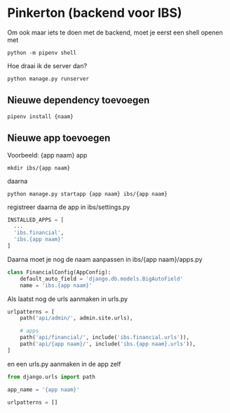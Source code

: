 # Pinkerton (backend voor IBS)

Om ook maar iets te doen met de backend, moet je eerst een shell openen met

```
python -m pipenv shell
```

Hoe draai ik de server dan?

```
python manage.py runserver
```

## Nieuwe dependency toevoegen
```
pipenv install {naam}
```

## Nieuwe app toevoegen

Voorbeeld: {app naam} app
```
mkdir ibs/{app naam}
```

daarna

```
python manage.py startapp {app naam} ibs/{app naam}
```

registreer daarna de app in ibs/settings.py

```py
INSTALLED_APPS = [
  ...
  'ibs.financial',
  'ibs.{app naam}'
]
```

Daarna moet je nog de naam aanpassen in ibs/{app naam}/apps.py

```py
class FinancialConfig(AppConfig):
    default_auto_field = 'django.db.models.BigAutoField'
    name = 'ibs.{app naam}'
```

Als laatst nog de urls aanmaken in urls.py

```py
urlpatterns = [
    path('api/admin/', admin.site.urls),

    # apps
    path('api/financial/', include('ibs.financial.urls')),
    path('api/{app naam}/', include('ibs.{app naam}.urls')),
]
```

en een urls.py aanmaken in de app zelf

```py
from django.urls import path

app_name = '{app naam}'

urlpatterns = []
```
